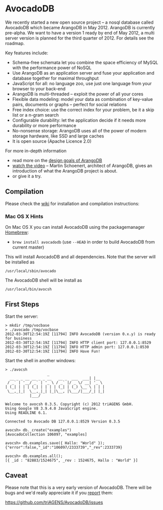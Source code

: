 # AvocadoDB

We recently started a new open source project – a nosql database
called AvocadoDB which became ArangoDB in May 2012.  ArangoDB is
currently pre-alpha. We want to have a version 1 ready by end of May
2012, a multi server version is planned for the third quarter of
2012. For details see the roadmap.

Key features include:

* Schema-free schemata let you combine the space efficiency of MySQL with the performance power of NoSQL
* Use ArangoDB as an application server and fuse your application and database together for maximal throughput
* JavaScript for all: no language zoo, use just one language from your browser to your back-end
* ArangoDB is multi-threaded – exploit the power of all your cores
* Flexible data modeling: model your data as combination of key-value pairs, documents or graphs – perfect for social relations
* Free index choice: use the correct index for your problem, be it a skip list or a n-gram search
* Configurable durability: let the application decide if it needs more durability or more performance
* No-nonsense storage: ArangoDB uses all of the power of modern storage hardware, like SSD and large caches
* It is open source (Apache Licence 2.0)

For more in-depth information

* read more on the [design goals of ArangoDB](http://www.arangodb.org/2012/03/07/avocadodbs-design-objectives)
* [watch the video](http://vimeo.com/36411892) – Martin Schoenert, architect of ArangoDB, gives an introduction of what the ArangoDB project is about.
* or  give it a try.

## Compilation

Please check the <a href="https://github.com/triAGENS/AvocadoDB/wiki">wiki</a>
for installation and compilation instructions:

### Mac OS X Hints

On Mac OS X you can install AvocadoDB using the packagemanager [Homebrew](http://mxcl.github.com/homebrew/):

* `brew install avocadodb` (use `--HEAD` in order to build AvocadoDB from current master)

This will install AvocadoDB and all dependencies. Note that the server will be installed as

    /usr/local/sbin/avocado

The AvocadoDB shell will be install as

    /usr/local/bin/avocsh

## First Steps

Start the server:

    > mkdir /tmp/vocbase
    > ./avocado /tmp/vocbase
    2012-03-30T12:54:19Z [11794] INFO AvocadoDB (version 0.x.y) is ready for business
    2012-03-30T12:54:19Z [11794] INFO HTTP client port: 127.0.0.1:8529
    2012-03-30T12:54:19Z [11794] INFO HTTP admin port: 127.0.0.1:8530
    2012-03-30T12:54:19Z [11794] INFO Have Fun!

Start the shell in another windows:

    > ./avocsh
					   _     
      __ _ _ __ __ _ _ __   __ _  ___  ___| |__  
     / _` | '__/ _` | '_ \ / _` |/ _ \/ __| '_ \ 
    | (_| | | | (_| | | | | (_| | (_) \__ \ | | |
     \__,_|_|  \__,_|_| |_|\__, |\___/|___/_| |_|
			   |___/                 

    Welcome to avocsh 0.3.5. Copyright (c) 2012 triAGENS GmbH.
    Using Google V8 3.9.4.0 JavaScript engine.
    Using READLINE 6.1.

    Connected to Avocado DB 127.0.0.1:8529 Version 0.3.5

    avocsh> db._create("examples")
    [AvocadoCollection 106097, "examples]

    avocsh> db.examples.save({ Hallo: "World" });
    {"error":false,"_id":"106097/2333739","_rev":2333739}

    avocsh> db.examples.all();
    [{ _id : "82883/1524675", _rev : 1524675, Hallo : "World" }]

## Caveat

Please note that this is a very early version of AvocadoDB. There will be
bugs and we'd really appreciate it if you 
<a href="https://github.com/triAGENS/AvocadoDB/issues">report</a> them:

  https://github.com/triAGENS/AvocadoDB/issues
